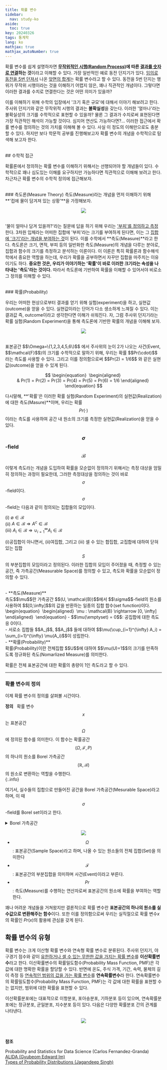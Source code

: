```yaml
---
title: 확률 변수
sidebar:
  nav: study-ko
aside:
  toc: true
key: 20240326
tags: 통계학
lang: ko
mathjax: true
mathjax_autoNumber: true
---
```


확률 변수를 쉽게 설명하자면 **<u>무작위적인 시행(Random Process)</u>에 따른 <u>결과를 숫자로 연결</u>하는 것**이라고 이해할 수 있다. 가장 일반적인  예로 동전 던지기가 있다. <u>임의로 동전을 5번 던져서</u> 나온 <u>앞면의 합계</u>는 확률 변수라고 할 수 있다. 동전을 5번 던지는 행위가 무작위 시행이라는 것을 이해하기 어렵지 않은, 꽤나 직관적인 개념이다. 그렇다면 이러한 결과를 수치로 연결한다는 것은 어떤 의미가 있을까? 

이를 이해하기 위해 수학의 입장에서 '크기 혹은 규모'에 대해서 이야기 해보려고 한다. 주사위 던지기와 같은 무작위적 시행의 결과는 **불확실성**을 갖는다. 이러한 '얼마나'라는 불확실성의 크기를 수학적으로 표현할 수 있을까? 물론 그 결과가 수치로써 표현된다면 가장 직관적인 해석이 가능할 것이다. 심지어 연산도 가능하다면?... 이러한 접근에서 확률 변수를 정의하는 것의 가치를 이해해 볼 수 있다. 사실 이 정도의 이해만으로도 충분할 수 있다. 하지만 보다 학문적 공부를 진행해보고자 확률 변수의 개념을 수학적으로 탐색해 보고자 한다.

<br/> 
## 수학적 접근

확률론에서 정의하는 확률 변수를 이해하기 위해서는 선행되어야 할 개념들이 있다. 수학적으로 꽤나 심도있는 이해를 요구하지만 가능하다면 직관적으로 이해해 보려고 한다. 차근차근 확률 변수의 수학적 정의에 접근해보자.

<br/> 
### 측도론(Measure Theory)
측도(Measure)라는 개념을 먼저 이해하기 위해 **'컵에 물이 담겨져 있는 상황'**을 가정해보자. 
<br/>

<p align="center">
  <img src="https://raw.githubusercontent.com/jenniione/jenniione.github.io/master/pics/random_variables/water_glass.jpeg">
</p>

<br/>'물이 얼마나 담겨 있을까?'라는 질문에 답을 하기 위해 우리는 <u>'부피'를 정의하고 측정</u>한다. 3차원 입체라는 어떠한 집합에 '부피'라는 크기를 부여하게 된다면, 이는 그 <u>집합에 '크기'라는 개념을 부여하는 것</u>이 된다. 이를 수학에서 **측도(Measure)**라고 한다. 측도론은 크기, 면적, 부피 등의 일반화한 측도(Measure)의 개념을 다루는 분야로, 집합과 함수의 크기를 측정하고 분석하는 이론이다. 이 이론은 특히 확률론과 함수해석학에서 중요한 역할을 하는데, 우리가 확률을 공부하면서 자꾸만 집합을 마주치는 이유이기도 하다. **중요한 것은, 우리가 이야기하는 '확률'이 바로 이러한 크기라는 속성을 나타내는 '측도'라는 것이다.** 따라서 측도론에 기반하여 확률을 이해할 수 있어서야 비로소 그 정의를 이해할 수 있다.


<br/> 
### 확률(Probability) 

우리는 어떠한 현상으로부터 결과를 얻기 위해 실험(experiment)을 하고, 실현값(outcome)을 얻을 수 있다. 실현값이라는 단어가 다소 생소하게 느껴질 수 있다. 이는 결과값 즉, outcome이라고 생각한다면 이해가 쉬워진다. 자, 그럼 주사위 던지기라는 확률 실험(Random Experiment)을 통해 측도론에 기반한 확률의 개념을 이해해 보자.

<p align="center">
  <img src="https://raw.githubusercontent.com/jenniione/jenniione.github.io/master/pics/random_variables/definition_random_variable_1.png">
</p>

<br/> 
표본공간 $$\Omega=\{1,2,3,4,5,6\}$$ 에서 주사위의 눈이 2가 나오는 사건(Event, $$\mathcal{F}$$)의 크기를 수학적으로 말하기 위해, 우리는 확률 $$Pr(\cdot)$$ 라는 측도를 사용할 수 있다. 그리고 이를 정의함으로써 $$Pr(2) = 1/6$$ 와 같은 실현값(outcome)을 얻을 수 있게 된다.

$$
\begin{equation} 
\begin{aligned} 
& Pr(1) = Pr(2) = Pr(3) = Pr(4) = Pr(5) = Pr(6) = 1/6
\end{aligned} 
\end{equation}
$$

다시말해, **'확률'은 이러한 확률 실험(Random Experiment)의 실현값(Realization)에 대한 측도(Masure)**이며, 우리는 확률 $$Pr(\cdot)$$이라는 측도를 사용하여 공간 내 원소의 크기를 측정한 실현값(Realization)을 얻을 수 있다.

### $$\sigma$$-field $$\mathcal{B}$$
이렇게 측도라는 개념을 도입하여 확률을 모순없이 정의하기 위해서는 측정 대상을 엄밀히 정의하는 과정이 필요한데, 그러한 측정대상을 정의하는 것이 바로 $$\sigma$$-field이다. $$\sigma$$-field는 다음과 같이 정의되는 집합들의 모입이다.

(i) $\emptyset \in \mathcal{B}$  <br/>
(ii) $A \in \mathcal{B} \Rightarrow A^c \in \mathcal{B}$ <br/>
(iii) $A_i \in \mathcal{B} \Rightarrow \cup_{i=1}^{\infty}A_i \in \mathcal{B}$ <br/>

(i)공집합이 아니면서, (ii)여집합, 그리고 (iii) 셀 수 있는 합집합, 교집합에 대하여 닫혀있는 집합 $$S$$의 부분집합의 모임이라고 정의된다. 이러한 집합의 모입이 주어졌을 때, 측정할 수 있는 공간, 즉 가측공간(Measurable Space)를 정의할 수 있고, 측도와 확률을 모순없이 정의할 수 있다.

<br/>
- **측도(Measure)**<br/>
측도$$\mu$$란 가측공간 $$(U, \mathcal{B})$$에서 $$\sigma$$-field의 원소를 사용하여 $$[0,\infty]$$의 값을 반환하는 일종의 집합 합수(set function)이다.<br/>
\begin{equation} 
\begin{aligned} 
\mu : \mathcal{B} \rightarrow [0, \infty]
\end{aligned} 
\end{equation}
  - $$\mu(\emptyset) = 0$$: 공집합에 대한 측도응 0이다.<br/>
  - 서로소 집합들 $$A_j$$, $$A_j$$ 들에 대하여 $$\mu(\cup_{i=1}^{\infty} A_i) = \sum_{i=1}^{\infty} \mu(A_i)$$이 성립한다.

<br/>
- **확률(Probability)**<br/>
확률(Probability)이란 전체집합 $$U$$에 대하여 $$\mu(U)=1$$의 크기를 만족하도록 정규화된 측도(Nomarlized Measure)를 의미한다.

<br/>

확률은 전체 표본공간에 대한 확률의 총량이 1인 측도라고 할 수 있다.



---

### 확률 변수의 정의
이제 확률 변수의 정의를 살펴볼 시간이다.

**정의**&nbsp;&nbsp; 확률 변수 $$x$$는 표본공간 $$\Omega$$ 에 정의된 함수를 의미한다. 이 함수는 확률공간$$(\Omega, \mathcal{F}, P)$$ 의 하나의 원소를 Borel 가측공간 $$(\mathbb{R}, \mathcal{B})$$ 의 원소로 변환하는 역할을 수행한다.<br/>
{:.info}

여기서, 실수들의 집합으로 만들어진 공간을 Borel 가측공간(Mesurable Space)라고 하며, 이 때 $$\sigma$$-field를 Borel set이라고 한다. 

<details>
<summary>Borel 가측공간</summary>
<div markdown="1">

**Borel 가측공간 (Borel Measurable Space)**: 실수 집합 $$\mathbb{R}$$ 과 Borel 시그마-대수 $$\mathcal{B}$$ 로 구성된다. Borel 시그마-대수는 실수선 위에서 열린 구간을 포함하고, 이로부터 생성될 수 있는 모든 집합의 컬렉션이다. 이것은 기본적으로 우리가 흔히 다루는 실수 세계의 사건들을 측정 가능하게 한다.

</div>
</details>

<p align="center">
  <img src="https://raw.githubusercontent.com/jenniione/jenniione.github.io/master/pics/random_variables/definition_random_variable_2.png">
</p>

- $$\Omega$$ : 표본공간(Sample Space)라고 하며, 나올 수 있는 원소들의 전체 집합(Set)을 의미한다
- $$\mathcal{F}$$ : 표본공간의 부분집합을 의미하며 사건(Event)이라고 부른다.
- $$Pr$$ : 측도(Measure)를 수행하는 연산자로써 표본공간의 원소에 확률을 부여하는 역할한다.

꽤나 어려운 개념들을 거쳐왔지만 결론적으로 확률 변수란 **표본공간의 하나의 원소를 실수값으로 변환해주는 함수**이다. 또한 이를 정의함으로써 우리는 실직절으로 확률 변수$x$의 확률인 $Pr(x)$의 활용에 관심을 갖게 된다.


## 확률 변수의 유형
확률 변수는 크게 이산형 확률 변수와 연속형 확률 변수로 분류된다.
주사위 던지기, 야구경기 점수와 같이 <u>유한하거나 셀 수 있는 무한한 값을 가지는 확률 변수</u>를 **이산확률변수**라고 한다. 이산확률변수의 확률밀도함수(Probability Mass Function, PMF)은 각 값에 대한 명확한 확률을 할당할 수 있다. 반면에 온도, 주식 가격, 기간, 속력, 물체의 길이 측정 등 <u>연속적인 범위의 값을 가는 확률 변수</u>를 **연속확률변수**라 한다. 연속확률변수의 확률밀도함수(Probability Mass Function, PMF)는 각 값에 대한 확률을 표현할 수는 없지만, 범위에 대한 확률을 표현할 수 있다.

이산확률분포에는 대표적으로 이항분포, 포아송분포, 기하분포 등이 있으며, 연속확률분포에는 정규분포, 균일분포, 지수분포 등이 있다. 다음은 다양한 확률분포 간의 관계를 나타낸다.

<p align="center">
  <img src="https://raw.githubusercontent.com/jenniione/jenniione.github.io/master/pics/random_variables/types of random variables.webp">
</p>

<br/><br/>
**참조**

Probability and Statistics for Data Science (Carlos Fernandez-Granda)<br/>
[ALIDA (Gyubeom Edward Im)](https://alida.tistory.com/84)<br/>
[Types of Probability Distributions (Jagandeep Singh)](https://jagan-singhh.medium.com/types-of-probability-distributions-9333d18ed817)